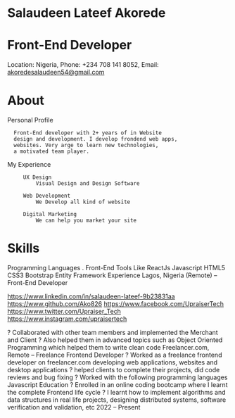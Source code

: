 # Salaudeen Lateef Akorede
# Front-End Developer
Location: Nigeria, Phone: +234 708 141 8052, Email: akoredesalaudeen54@gmail.com
            
   # About
   Personal Profile
   
      Front-End developer with 2+ years of in Website 
      design and development. I develop frondend web apps, 
      websites. Very arge to learn new technologies, 
      a motivated team player.

   My Experience

         UX Design
             Visual Design and Design Software
                 
         Web Development
             We Develop all kind of website

         Digital Marketing
             We can help you market your site

                


# Skills
Programming Languages . Front-End Tools Like ReactJs Javascript HTML5 CSS3  Bootstrap Entity Framework Experience
Lagos, Nigeria (Remote) – Front-End Developer

https://www.linkedin.com/in/salaudeen-lateef-9b23831aa
https://www.github.com/Ako826
https://www.facebook.com/UpraiserTech
https://www.twitter.com/Upraiser_Tech
https://www.instagram.com/upraisertech


? Collaborated with other team members and implemented the Merchant and Client
? Also helped them in advanced topics such as Object Oriented Programming which helped them to write clean code
Freelancer.com, Remote – Freelance Frontend Developer
? Worked as a freelance frontend developer on freelancer.com developing web 
applications, websites and desktop applications
? helped clients to complete their projects, did code reviews and bug fixing
? Worked with the following programming languages Javascript 
Education
? Enrolled in an online coding bootcamp where I learnt the complete Frontend life cycle
? I learnt how to implement algorithms and data structures in real life projects, designing distributed systems, software verification and validation, etc
2022 – Present











